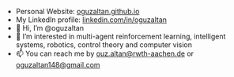 - Personal Website: [oguzaltan.github.io](https://oguzaltan.github.io/)
- My LinkedIn profile: [linkedin.com/in/oguzaltan](linkedin.com/in/oguzaltan)
- 👋 Hi, I’m @oguzaltan
- 👀 I’m interested in multi-agent reinforcement learning, intelligent systems, robotics, control theory and computer vision
- 📫 You can reach me by ouz.altan@rwth-aachen.de or oguzaltan148@gmail.com
